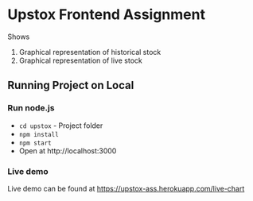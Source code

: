 # Upstox Frontend Assignment
Shows 
1. Graphical representation of historical stock
2. Graphical representation of live stock

## Running Project on Local

### Run node.js

- `cd upstox` - Project folder
- `npm install`
- `npm start`
- Open at http://localhost:3000

### Live demo

Live demo can be found at https://upstox-ass.herokuapp.com/live-chart
